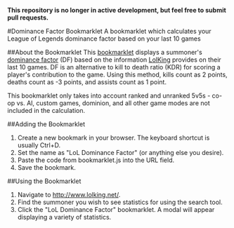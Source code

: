 **This repository is no longer in active development, but feel free to submit pull requests.**

#Dominance Factor Bookmarklet
A bookmarklet which calculates your League of Legends dominance factor based on your last 10 games

##About the Bookmarklet
This [bookmarklet](http://en.wikipedia.org/wiki/Bookmarklet) displays a summoner's [dominance factor](http://leagueoflegends.wikia.com/wiki/Kill_to_Death_Ratio) (DF) based on the information [LolKing](http://www.lolking.net/) provides on their last 10 games. DF is an alternative to kill to death ratio (KDR) for scoring a player's contribution to the game. Using this method, kills count as 2 points, deaths count as -3 points, and assists count as 1 point.

This bookmarklet only takes into account ranked and unranked 5v5s - co-op vs. AI, custom games, dominion, and all other game modes are not included in the calculation.

##Adding the Bookmarklet
1. Create a new bookmark in your browser. The keyboard shortcut is usually Ctrl+D.
2. Set the name as "LoL Dominance Factor" (or anything else you desire).
3. Paste the code from bookmarklet.js into the URL field.
4. Save the bookmark.

##Using the Bookmarklet
1. Navigate to http://www.lolking.net/.
2. Find the summoner you wish to see statistics for using the search tool.
3. Click the "LoL Dominance Factor" bookmarklet. A modal will appear displaying a variety of statistics.

